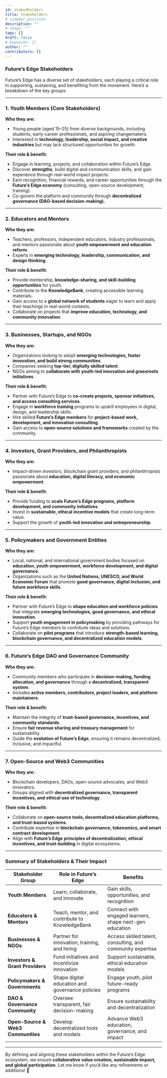 ```yaml
---
id: stakedholders
title: Stakeholders
# sidebar_position: 
description: ""
# image: ""
tags: []
draft: false
# keywords: []
author: ""
contributors: []
---
```



### **Future’s Edge Stakeholders**

Future’s Edge has a diverse set of stakeholders, each playing a critical role in supporting, sustaining, and benefiting from the movement. Here’s a breakdown of the key groups:

---

### **1\. Youth Members (Core Stakeholders)**

**Who they are:**

* Young people (aged 15–25) from diverse backgrounds, including students, early-career professionals, and aspiring changemakers.  
* Interested in **technology, leadership, social impact, and creative industries** but may lack structured opportunities for growth.

**Their role & benefit:**

* Engage in learning, projects, and collaboration within Future’s Edge.  
* Discover **strengths**, build digital and communication skills, and gain experience through real-world impact projects.  
* Earn recognition, financial rewards, and career opportunities through the **Future’s Edge economy** (consulting, open-source development, training).  
* Co-govern the platform and community through **decentralized governance (DAO-based decision-making).**

---

### **2\. Educators and Mentors**

**Who they are:**

* Teachers, professors, independent educators, industry professionals, and mentors passionate about **youth empowerment and education reform**.  
* Experts in **emerging technology, leadership, communication, and design thinking**.

**Their role & benefit:**

* Provide mentorship, **knowledge-sharing, and skill-building opportunities** for youth.  
* Contribute to the **KnowledgeBank**, creating accessible learning materials.  
* Gain access to a **global network of students** eager to learn and apply their teachings in real-world contexts.  
* Collaborate on projects that **improve education, technology, and community innovation**.

---

### **3\. Businesses, Startups, and NGOs**

**Who they are:**

* Organizations looking to adopt **emerging technologies, foster innovation, and build strong communities**.  
* Companies seeking **top-tier, digitally skilled talent**.  
* NGOs aiming to **collaborate with youth-led innovation and grassroots initiatives**.

**Their role & benefit:**

* Partner with Future’s Edge to **co-create projects, sponsor initiatives, and access consulting services**.  
* Engage in **workforce training** programs to upskill employees in digital, design, and leadership skills.  
* Hire skilled **Future’s Edge members** for **project-based work, development, and innovation consulting**.  
* Gain access to **open-source solutions and frameworks** created by the community.

---

### **4\. Investors, Grant Providers, and Philanthropists**

**Who they are:**

* Impact-driven investors, blockchain grant providers, and philanthropists passionate about **education, digital literacy, and economic empowerment**.

**Their role & benefit:**

* Provide funding to **scale Future’s Edge programs, platform development, and community initiatives**.  
* Invest in **sustainable, ethical incentive models** that create long-term value.  
* Support the growth of **youth-led innovation and entrepreneurship**.

---

### **5\. Policymakers and Government Entities**

**Who they are:**

* Local, national, and international government bodies focused on **education, youth empowerment, workforce development, and digital governance**.  
* Organizations such as the **United Nations, UNESCO, and World Economic Forum** that promote **good governance, digital inclusion, and future workforce skills**.

**Their role & benefit:**

* Partner with Future’s Edge to **shape education and workforce policies** that integrate **emerging technologies, good governance, and ethical innovation**.  
* Support **youth engagement in policymaking** by providing pathways for Future’s Edge members to contribute ideas and solutions.  
* Collaborate on **pilot programs** that introduce **strength-based learning, blockchain governance, and decentralized education models**.

---

### **6\. Future’s Edge DAO and Governance Community**

**Who they are:**

* Community members who participate in **decision-making, funding allocation, and governance** through a **decentralized, transparent system**.  
* Includes **active members, contributors, project leaders, and platform maintainers**.

**Their role & benefit:**

* Maintain the integrity of **trust-based governance, incentives, and community standards**.  
* Ensure **fair revenue sharing and treasury management** for sustainability.  
* Guide the **evolution of Future’s Edge**, ensuring it remains decentralized, inclusive, and impactful.

---

### **7\. Open-Source and Web3 Communities**

**Who they are:**

* Blockchain developers, DAOs, open-source advocates, and Web3 innovators.  
* Groups aligned with **decentralized governance, transparent incentives, and ethical use of technology**.

**Their role & benefit:**

* Collaborate on **open-source tools, decentralized education platforms, and trust-based systems**.  
* Contribute expertise in **blockchain governance, tokenomics, and smart contract development**.  
* Align with **Future’s Edge principles of decentralization, ethical incentives, and trust-building** in digital ecosystems.

---

### **Summary of Stakeholders & Their Impact**

| Stakeholder Group | Role in Future’s Edge | Benefits |
| ----- | ----- | ----- |
| **Youth Members** | Learn, collaborate, and innovate | Gain skills, opportunities, and recognition |
| **Educators & Mentors** | Teach, mentor, and contribute to KnowledgeBank | Connect with engaged learners, shape next-gen education |
| **Businesses & NGOs** | Partner for innovation, training, and hiring | Access skilled talent, consulting, and community expertise |
| **Investors & Grant Providers** | Fund initiatives and incentivize innovation | Support sustainable, ethical education models |
| **Policymakers & Governments** | Shape digital education and governance policies | Engage youth, pilot future-ready programs |
| **DAO & Governance Community** | Oversee transparent, fair decision-making | Ensure sustainability and decentralization |
| **Open-Source & Web3 Communities** | Develop decentralized tools and models | Advance Web3 education, governance, and impact |

---

By defining and aligning these stakeholders within the Future’s Edge ecosystem, we ensure **collaborative value creation, sustainable impact, and global participation**. Let me know if you’d like any refinements or additions\! 🚀

